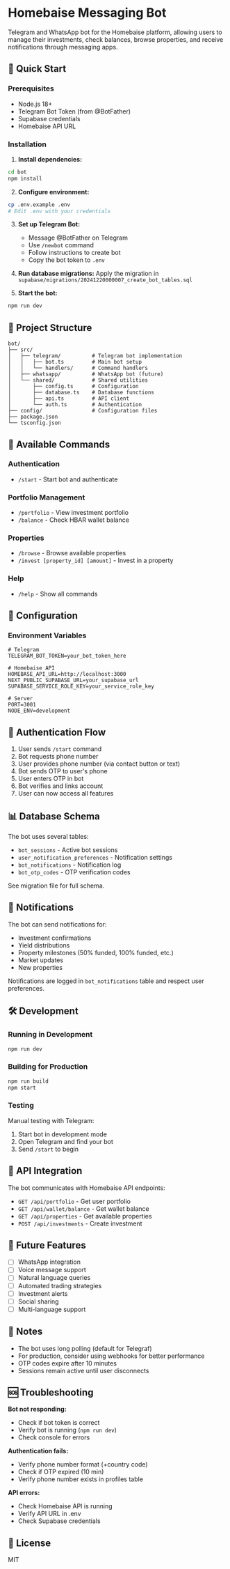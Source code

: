 # Homebaise Messaging Bot

Telegram and WhatsApp bot for the Homebaise platform, allowing users to manage their investments, check balances, browse properties, and receive notifications through messaging apps.

## 🚀 Quick Start

### Prerequisites
- Node.js 18+
- Telegram Bot Token (from @BotFather)
- Supabase credentials
- Homebaise API URL

### Installation

1. **Install dependencies:**
```bash
cd bot
npm install
```

2. **Configure environment:**
```bash
cp .env.example .env
# Edit .env with your credentials
```

3. **Set up Telegram Bot:**
   - Message @BotFather on Telegram
   - Use `/newbot` command
   - Follow instructions to create bot
   - Copy the bot token to `.env`

4. **Run database migrations:**
   Apply the migration in `supabase/migrations/20241220000007_create_bot_tables.sql`

5. **Start the bot:**
```bash
npm run dev
```

## 📁 Project Structure

```
bot/
├── src/
│   ├── telegram/          # Telegram bot implementation
│   │   ├── bot.ts         # Main bot setup
│   │   └── handlers/      # Command handlers
│   ├── whatsapp/          # WhatsApp bot (future)
│   └── shared/            # Shared utilities
│       ├── config.ts      # Configuration
│       ├── database.ts    # Database functions
│       ├── api.ts         # API client
│       └── auth.ts        # Authentication
├── config/                # Configuration files
├── package.json
└── tsconfig.json
```

## 🤖 Available Commands

### Authentication
- `/start` - Start bot and authenticate

### Portfolio Management
- `/portfolio` - View investment portfolio
- `/balance` - Check HBAR wallet balance

### Properties
- `/browse` - Browse available properties
- `/invest [property_id] [amount]` - Invest in a property

### Help
- `/help` - Show all commands

## 🔧 Configuration

### Environment Variables

```env
# Telegram
TELEGRAM_BOT_TOKEN=your_bot_token_here

# Homebaise API
HOMEBASE_API_URL=http://localhost:3000
NEXT_PUBLIC_SUPABASE_URL=your_supabase_url
SUPABASE_SERVICE_ROLE_KEY=your_service_role_key

# Server
PORT=3001
NODE_ENV=development
```

## 🔐 Authentication Flow

1. User sends `/start` command
2. Bot requests phone number
3. User provides phone number (via contact button or text)
4. Bot sends OTP to user's phone
5. User enters OTP in bot
6. Bot verifies and links account
7. User can now access all features

## 📊 Database Schema

The bot uses several tables:

- `bot_sessions` - Active bot sessions
- `user_notification_preferences` - Notification settings
- `bot_notifications` - Notification log
- `bot_otp_codes` - OTP verification codes

See migration file for full schema.

## 🔔 Notifications

The bot can send notifications for:

- Investment confirmations
- Yield distributions
- Property milestones (50% funded, 100% funded, etc.)
- Market updates
- New properties

Notifications are logged in `bot_notifications` table and respect user preferences.

## 🛠️ Development

### Running in Development

```bash
npm run dev
```

### Building for Production

```bash
npm run build
npm start
```

### Testing

Manual testing with Telegram:
1. Start bot in development mode
2. Open Telegram and find your bot
3. Send `/start` to begin

## 📱 API Integration

The bot communicates with Homebaise API endpoints:

- `GET /api/portfolio` - Get user portfolio
- `GET /api/wallet/balance` - Get wallet balance
- `GET /api/properties` - Get available properties
- `POST /api/investments` - Create investment

## 🔮 Future Features

- [ ] WhatsApp integration
- [ ] Voice message support
- [ ] Natural language queries
- [ ] Automated trading strategies
- [ ] Investment alerts
- [ ] Social sharing
- [ ] Multi-language support

## 📝 Notes

- The bot uses long polling (default for Telegraf)
- For production, consider using webhooks for better performance
- OTP codes expire after 10 minutes
- Sessions remain active until user disconnects

## 🆘 Troubleshooting

**Bot not responding:**
- Check if bot token is correct
- Verify bot is running (`npm run dev`)
- Check console for errors

**Authentication fails:**
- Verify phone number format (+country code)
- Check if OTP expired (10 min)
- Verify phone number exists in profiles table

**API errors:**
- Check Homebaise API is running
- Verify API URL in .env
- Check Supabase credentials

## 📄 License

MIT

